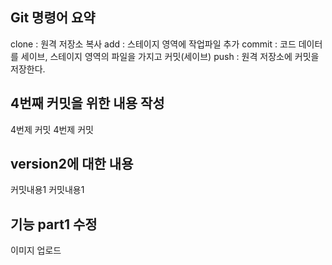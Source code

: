 ## Git 명령어 요약

clone : 원격 저장소 복사
add : 스테이지 영역에 작업파일 추가
commit : 코드 데이터를 세이브, 스테이지 영역의 파일을 가지고 커밋(세이브)
push : 원격 저장소에 커밋을 저장한다.

## 4번째 커밋을 위한 내용 작성
4번제 커밋
4번제 커밋
## version2에 대한 내용
커밋내용1
커밋내용1

## 기능 part1 수정
이미지 업로드